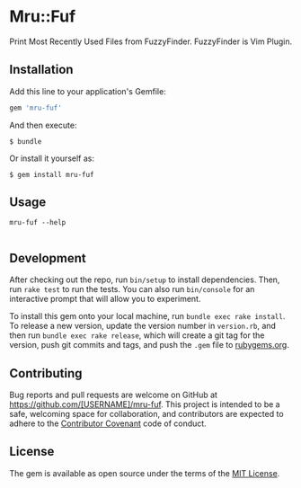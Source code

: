 # Mru::Fuf

Print Most Recently Used Files from FuzzyFinder.
FuzzyFinder is Vim Plugin.

## Installation

Add this line to your application's Gemfile:

```ruby
gem 'mru-fuf'
```

And then execute:

    $ bundle

Or install it yourself as:

    $ gem install mru-fuf

## Usage

```
mru-fuf --help
```

```
```

## Development

After checking out the repo, run `bin/setup` to install dependencies. Then, run `rake test` to run the tests. You can also run `bin/console` for an interactive prompt that will allow you to experiment.

To install this gem onto your local machine, run `bundle exec rake install`. To release a new version, update the version number in `version.rb`, and then run `bundle exec rake release`, which will create a git tag for the version, push git commits and tags, and push the `.gem` file to [rubygems.org](https://rubygems.org).

## Contributing

Bug reports and pull requests are welcome on GitHub at https://github.com/[USERNAME]/mru-fuf. This project is intended to be a safe, welcoming space for collaboration, and contributors are expected to adhere to the [Contributor Covenant](http://contributor-covenant.org) code of conduct.


## License

The gem is available as open source under the terms of the [MIT License](http://opensource.org/licenses/MIT).

